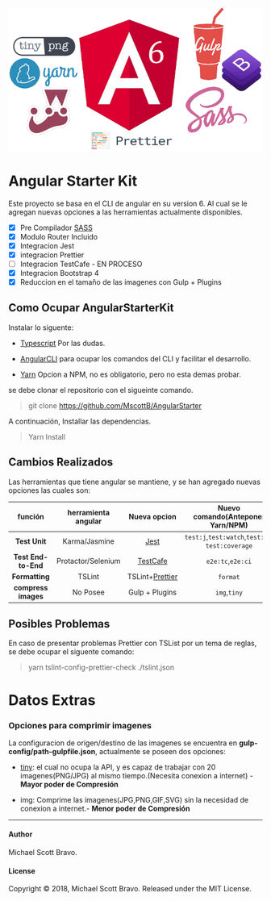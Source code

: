 ![AngularStarterKit](https://github.com/MscottB/AngularStarter/blob/master/src/assets/img/AngularStarterKit.png)

# Angular Starter Kit

Este proyecto se basa en el CLI de angular en su version 6. Al cual se le agregan nuevas opciones a las herramientas actualmente disponibles.

- [x] Pre Compilador [SASS](https://sass-lang.com/)
- [x] Modulo Router Incluido
- [x] Integracion Jest
- [x] integracion Prettier
- [ ] Integracion TestCafe - EN PROCESO
- [x] Integracion Bootstrap 4
- [x] Reduccion en el tamaño de las imagenes con Gulp + Plugins

## Como Ocupar AngularStarterKit

Instalar lo siguente:

* [Typescript](http://www.typescriptlang.org/) Por las dudas.

* [AngularCLI](https://cli.angular.io/) para ocupar los comandos del CLI y facilitar el desarrollo.

* [Yarn](https://yarnpkg.com/) Opcion a NPM, no es obligatorio, pero no esta demas probar.

se debe clonar el repositorio con el sigueinte comando.

> git clone https://github.com/MscottB/AngularStarter

A continuación, Installar las dependencias.

> Yarn Install

## Cambios Realizados

Las herramientas que tiene angular se mantiene, y se han agregado nuevas opciones las cuales son:

|       función       | herramienta angular |                    Nueva opcion                    |        Nuevo comando(Anteponer Yarn/NPM)         |
| :---: | :---: | :---: | :---: |
|    **Test Unit**    |    Karma/Jasmine    |      [Jest](https://facebook.github.io/jest/)      | `test:j`,`test:watch`,`test:ci`, `test:coverage` |
| **Test End-to-End** | Protactor/Selenium  | [TestCafe](https://devexpress.github.io/testcafe/) |                `e2e:tc`,`e2e:ci`                 |
|   **Formatting**    |       TSLint        |      TSLint+[Prettier](https://prettier.io/)       |                     `format`                     |
|**compress images** | No Posee | Gulp + Plugins | `img`,`tiny` |

## Posibles Problemas

En caso de presentar problemas Prettier con TSList por un tema de reglas, se debe ocupar el siguente comando:

> yarn tslint-config-prettier-check ./tslint.json

# Datos Extras

### Opciones para comprimir imagenes

La configuracion de origen/destino de las imagenes se encuentra en **gulp-config/path-gulpfile.json**, actualmente se poseen dos opciones:

- [tiny](https://tinypng.com/): el cual no ocupa la API, y es capaz de trabajar con 20 imagenes(PNG/JPG) al mismo tiempo.(Necesita conexion a internet) - **Mayor poder de Compresión** 

- img: Comprime las imagenes(JPG,PNG,GIF,SVG) sin la necesidad de conexion a internet.- **Menor poder de Compresión**

--------------------------------------
#### Author

Michael Scott Bravo.

#### License

Copyright © 2018, Michael Scott Bravo. Released under the MIT License.
